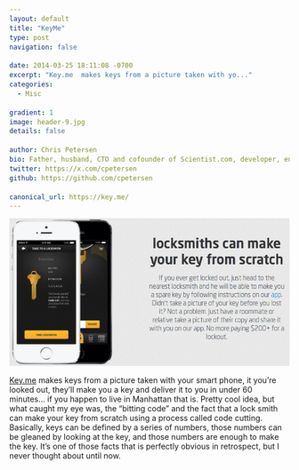 ```yaml
---
layout: default
title: "KeyMe"
type: post
navigation: false

date: 2014-03-25 18:11:08 -0700
excerpt: "Key.me  makes keys from a picture taken with yo..."
categories:
  - Misc

gradient: 1
image: header-9.jpg
details: false

author: Chris Petersen
bio: Father, husband, CTO and cofounder of Scientist.com, developer, entrepreneur and technologist.
twitter: https://x.com/cpetersen
github: https://github.com/cpetersen

canonical_url: https://key.me/
---
```



  ![dfcc4027377a2bc0161c8d6f340ab274.png](/assets/import/dfcc4027377a2bc0161c8d6f340ab274.png)

  [Key.me](http://key.me)  makes keys from a picture taken with your smart phone, it you’re looked out, they’ll make you a key and deliver it to you in under 60 minutes… if you happen to live in Manhattan that is. Pretty cool idea, but what caught my eye was, the “bitting code” and the fact that a lock smith can make your key from scratch using a process called code cutting. Basically, keys can be defined by a series of numbers, those numbers can be gleaned by looking at the key, and those numbers are enough to make the key. It’s one of those facts that is perfectly obvious in retrospect, but I never thought about until now.
